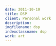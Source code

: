 ```yaml
---
date: 2011-10-10
title: DSP
client: Personal work
description:
imgfilename: dsp
indexclassname: dsp
work: art
---
```


<img srcset="/img/dsp-1x.png 1x, /img/dsp-2x.png 2x">
